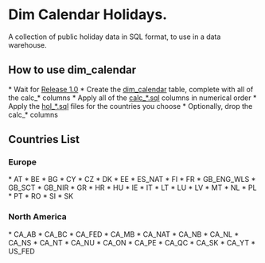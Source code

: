 # Dim Calendar Holidays.

A collection of public holiday data in SQL format, to use in a data warehouse.

<h2>How to use dim_calendar</h2>
 * Wait for <a href="./releases/">Release 1.0</a>
 * Create the <a href="./tree/master/src/dimcal/sql/dim_calendar.sql">dim_calendar</a> table, complete with all of the calc_* columns
 * Apply all of the <a href="./tree/master/src/dimcal/sql/">calc_*.sql</a> columns in numerical order
 * Apply the <a href="./tree/master/src/dimcal/sql/">hol_*.sql</a> files for the countries you choose
 * Optionally, drop the calc_* columns

<h2>Countries List</h2>
<h3>Europe</h3>
 * AT
 * BE
 * BG
 * CY
 * CZ
 * DK
 * EE
 * ES_NAT
 * FI
 * FR
 * GB_ENG_WLS
 * GB_SCT
 * GB_NIR
 * GR
 * HR
 * HU
 * IE
 * IT
 * LT
 * LU
 * LV
 * MT
 * NL
 * PL
 * PT
 * RO
 * SI
 * SK

<h3>North America</h3>
 * CA_AB
 * CA_BC
 * CA_FED
 * CA_MB
 * CA_NAT
 * CA_NB
 * CA_NL
 * CA_NS
 * CA_NT
 * CA_NU
 * CA_ON
 * CA_PE
 * CA_QC
 * CA_SK
 * CA_YT
 * US_FED


